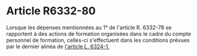 # Article R6332-80

Lorsque les dépenses mentionnées au 1° de l'article R. 6332-78 se rapportent à des actions de formation organisées dans le cadre du compte personnel de formation, celles-ci s'effectuent dans les conditions prévues par le dernier alinéa de [l'article L. 6324-1.][1]

 [1]: /affichCodeArticle.do?cidTexte=LEGITEXT000006072050&idArticle=LEGIARTI000006904243&dateTexte=&categorieLien=cid